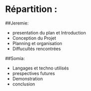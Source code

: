 Répartition :
=============
##Jeremie:
* presentation du plan et Introduction
* Conception du Projet
* Planning et organisation 
* Diffucultés rencontrées


##Somia:
* Langages et techno utilisés 
* prespectives futures
* Demonstration
* conclusion